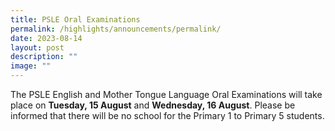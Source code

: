 ```yaml
---
title: PSLE Oral Examinations
permalink: /highlights/announcements/permalink/
date: 2023-08-14
layout: post
description: ""
image: ""
---
```

The PSLE English and Mother Tongue Language Oral Examinations will take place on **Tuesday, 15 August** and **Wednesday, 16 August**. Please be informed that there will be no school for the Primary 1 to Primary 5 students. 